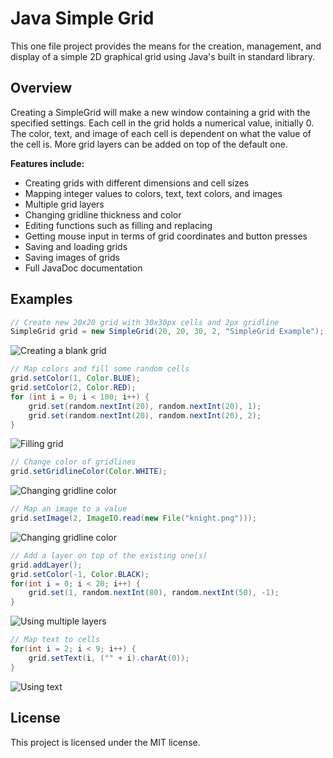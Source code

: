 # Java Simple Grid #

This one file project provides the means for the creation, management, and display of a simple 2D graphical grid using Java's built in standard library.

## Overview ##
Creating a SimpleGrid will make a new window containing a grid with the specified settings. Each cell in the grid holds a numerical value, initially 0. The color, text, and image of each cell is dependent on what the value of the cell is. More grid layers can be added on top of the default one.

**Features include:**

* Creating grids with different dimensions and cell sizes
* Mapping integer values to colors, text, text colors, and images
* Multiple grid layers
* Changing gridline thickness and color
* Editing functions such as filling and replacing
* Getting mouse input in terms of grid coordinates and button presses
* Saving and loading grids
* Saving images of grids
* Full JavaDoc documentation

## Examples ##
```java
// Create new 20x20 grid with 30x30px cells and 2px gridline
SimpleGrid grid = new SimpleGrid(20, 20, 30, 2, "SimpleGrid Example");
```
![Creating a blank grid](img/example1.png)

```java
// Map colors and fill some random cells
grid.setColor(1, Color.BLUE);
grid.setColor(2, Color.RED);
for (int i = 0; i < 100; i++) {
    grid.set(random.nextInt(20), random.nextInt(20), 1);
    grid.set(random.nextInt(20), random.nextInt(20), 2);
}
```
![Filling grid](img/example2.png)


```java
// Change color of gridlines
grid.setGridlineColor(Color.WHITE);
```
![Changing gridline color](img/example3.png)


```java
// Map an image to a value
grid.setImage(2, ImageIO.read(new File("knight.png")));
```
![Changing gridline color](img/example4.png)


```java
// Add a layer on top of the existing one(s)
grid.addLayer();
grid.setColor(-1, Color.BLACK);
for(int i = 0; i < 20; i++) {
    grid.set(1, random.nextInt(80), random.nextInt(50), -1);
}
```
![Using multiple layers](img/example5.png)


```java
// Map text to cells
for(int i = 2; i < 9; i++) {
    grid.setText(i, ("" + i).charAt(0));
}
```
![Using text](img/example6.png)

## License ##
This project is licensed under the MIT license.
